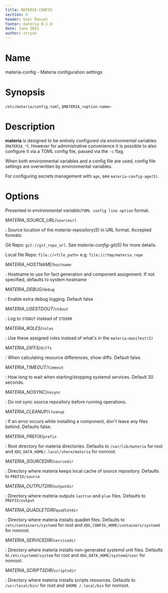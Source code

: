 ```yaml
---
title: MATERIA-CONFIG
section: 5
header: User Manual
footer: materia 0.1.0
date: June 2025
author: stryan
---
```


# Name
materia-config - Materia configuration settings

# Synopsis

`/etc/materia/config.toml`, `$MATERIA_<option-name>`

# Description

**materia** is designed to be entirely configured via environmental variables (`MATERIA_*`). However for administrative convenience it is possible to also configure it via a TOML config file, passed via the `-c` flag.

When both environmental variables and a config file are used, config file settings are overwritten by environmental variables.

For configuring secrets management with `age`, see `materia-config-age(5)`.

# Options

Presented in *environmental variable*/`TOML config line option` format.

*MATERIA_SOURCE_URL*/`sourceurl`

:  Source location of the *materia-repository(5)* in URL format. Accepted formats:

   Git Repo: `git://git_repo_url`. See *materia-config-git(5)* for more details.

   Local file Repo: `file://<file_path>` e.g. `file:///tmp/materia_repo`

*MATERIA_HOSTNAME*/`hostname`

:  Hostname to use for fact generation and component assignment. If not specified, defaults to system hostname

*MATERIA_DEBUG*/`debug`

:  Enable extra debug logging. Default false

*MATERIA_USESTDOUT*/`stdout`

:  Log to `STDOUT` instead of `STDERR`

*MATERIA_ROLES*/`roles`

:  Use these assigned roles instead of what's in the `materia-manifest(5)`

*MATERIA_DIFFS*/`diffs`

:  When calculating resource differences, show diffs. Default false.

*MATERIA_TIMEOUT*/`timeout`

:  How long to wait when starting/stopping systemd services. Default 30 seconds.

*MATERIA_NOSYNC*/`nosync`

:  Do not sync source repository before running operations.

*MATERIA_CLEANUP*/`cleanup`

:  If an error occurs while installing a component, don't leave any files behind. Defaults false.

*MATERIA_PREFIX*/`prefix`

:  Root directory for materia directories. Defaults to `/var/lib/materia` for root and `XDG_DATA_HOME/.local/share/materia` for nonroot.

*MATERIA_SOURCEDIR*/`sourcedir`

:  Directory where materia keeps local cache of source repository. Defaults to `PREFIX/source`

*MATERIA_OUTPUTDIR*/`outputdir`

:  Directory where materia outputs `lastrun` and `plan` files. Defaults to `PREFIX/output`

*MATERIA_QUADLETDIR*/`quadletdir`

:  Directory where materia installs quadlet files. Defaults to `/etc/containers/systemd` for root and `XDG_CONFIG_HOME/containers/systemd` for nonroot.

*MATERIA_SERVICEDIR*/`servicedir`

:  Directory where materia installs non-generated systemd unit files. Defaults to `/etc/systemd/system` for root and `XDG_DATA_HOME/systemd/user` for nonroot.

*MATERIA_SCRIPTSDIR*/`scriptsdir`

:  Directory where materia installs scripts resources. Defaults to `/usr/local/bin/` for root and `$HOME /.local/bin` for nonroot.
